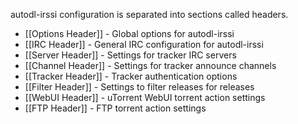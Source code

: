 autodl-irssi configuration is separated into sections called headers.


* [[Options Header]] - Global options for autodl-irssi
* [[IRC Header]] - General IRC configuration for autodl-irssi
* [[Server Header]] - Settings for tracker IRC servers
* [[Channel Header]] - Settings for tracker announce channels
* [[Tracker Header]] - Tracker authentication options
* [[Filter Header]] - Settings to filter releases for releases
* [[WebUI Header]] - uTorrent WebUI torrent action settings
* [[FTP Header]] - FTP torrent action settings